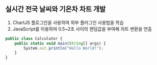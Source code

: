 ## 실시간 전국 날씨와 기온차 차트 개발

1. ChartJS 플로그인을 사용하여 외부 플러그인 사용법을 학습 
2. JavaScript를 이용하여 0.5~2초 사이의 랜덤값을 부여해 차트 변환을 연출 
```javascript
public class Calculator {
    public static void main(String[] args) {
        System.out.println("Hello World!"); 
    }
}
```
